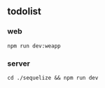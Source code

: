 ## todolist

### web

```
npm run dev:weapp
```


### server 


```
cd ./sequelize && npm run dev
```
